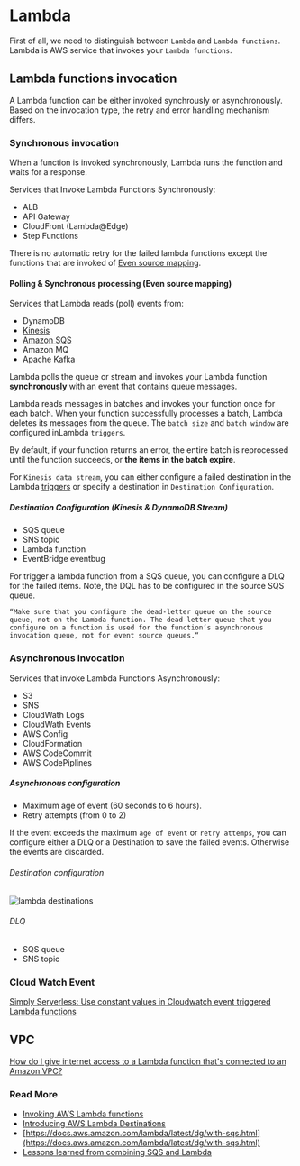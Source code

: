 # Lambda

First of all, we need to distinguish between `Lambda` and `Lambda functions`. Lambda is AWS service that invokes your `Lambda functions`.

## Lambda functions invocation

A Lambda function can be either invoked synchrously or asynchronously. Based on the invocation type, the retry and error handling mechanism differs.

### Synchronous invocation

When a function is invoked synchronously, Lambda runs the function and waits for a response.

Services that Invoke Lambda Functions Synchronously:

- ALB
- API Gateway
- CloudFront (Lambda@Edge)
- Step Functions

There is no automatic retry for the failed lambda functions except the functions that are invoked of [Even source mapping](https://docs.aws.amazon.com/lambda/latest/dg/invocation-eventsourcemapping.html).

#### Polling & Synchronous processing (Even source mapping)  

Services that Lambda reads (poll) events from:

- DynamoDB
- [Kinesis](https://docs.aws.amazon.com/lambda/latest/dg/with-kinesis.html)
- [Amazon SQS](https://docs.aws.amazon.com/lambda/latest/dg/with-sqs.html)
- Amazon MQ
- Apache Kafka

Lambda polls the queue or stream and invokes your Lambda function **synchronously** with an event that contains queue messages. 

Lambda reads messages in batches and invokes your function once for each batch. When your function successfully processes a batch, Lambda deletes its messages from the queue. The `batch size` and `batch window` are configured inLambda `triggers`. 

By default, if your function returns an error, the entire batch is reprocessed until the function succeeds, or **the items in the batch expire**.

For `Kinesis data stream`, you can either configure a failed destination in the Lambda [triggers](https://docs.aws.amazon.com/lambda/latest/dg/gettingstarted-concepts.html) or specify a destination in `Destination Configuration`.

##### Destination Configuration (Kinesis & DynamoDB Stream)

- SQS queue
- SNS topic
- Lambda function
- EventBridge eventbug

For trigger a lambda function from a SQS queue, you can configure a DLQ for the failed items. Note, the DQL has to be configured in the source SQS queue.

```
“Make sure that you configure the dead-letter queue on the source queue, not on the Lambda function. The dead-letter queue that you configure on a function is used for the function’s asynchronous invocation queue, not for event source queues.“
```

### Asynchronous invocation

Services that invoke Lambda Functions Asynchronously:

- S3
- SNS
- CloudWath Logs
- CloudWath Events
- AWS Config
- CloudFormation
- AWS CodeCommit
- AWS CodePiplines

##### Asynchronous configuration

- Maximum age of event (60 seconds to 6 hours).
- Retry attempts (from 0 to 2)

If the event exceeds the maximum `age of event` or `retry attemps`, you can configure either a DLQ or a Destination to save the failed events. Otherwise the events are discarded.

###### Destination configuration

![lambda destinations](lambda-destinations.png)

###### DLQ

- SQS queue
- SNS topic

### Cloud Watch Event
[Simply Serverless: Use constant values in Cloudwatch event triggered Lambda functions](https://aws.amazon.com/blogs/compute/simply-serverless-use-constant-values-in-cloudwatch-event-triggered-lambda-functions/)

## VPC

[How do I give internet access to a Lambda function that's connected to an Amazon VPC?](https://aws.amazon.com/premiumsupport/knowledge-center/internet-access-lambda-function/)

### Read More

- [Invoking AWS Lambda functions](https://docs.aws.amazon.com/lambda/latest/dg/lambda-invocation.html)
- [Introducing AWS Lambda Destinations](https://aws.amazon.com/blogs/compute/introducing-aws-lambda-destinations/)
- [https://docs.aws.amazon.com/lambda/latest/dg/with-sqs.html](https://docs.aws.amazon.com/lambda/latest/dg/with-sqs.html)
- [Lessons learned from combining SQS and Lambda](https://data.solita.fi/lessons-learned-from-combining-sqs-and-lambda-in-a-data-project/)

